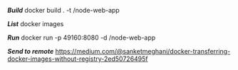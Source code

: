 ***Build***
docker build . -t <your username>/node-web-app

***List***
docker images

***Run***
docker run -p 49160:8080 -d <your username>/node-web-app

***Send to remote***
https://medium.com/@sanketmeghani/docker-transferring-docker-images-without-registry-2ed50726495f